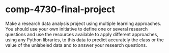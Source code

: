# comp-4730-final-project
Make a research data analysis project using multiple learning approaches. You should use your own initiative to define one or several research questions and use the resources available to apply different approaches, using any Python libraries, to this data to predict accurately the class or the value of the unlabeled data and to answer your research questions.
